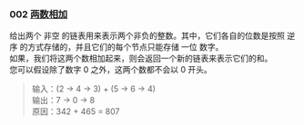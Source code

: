 ### 002 [两数相加](https://github.com/tusikongkong/leetcode/blob/master/%E9%93%BE%E8%A1%A8/%E9%93%BE%E8%A1%A8002%E4%B8%A4%E6%95%B0%E7%9B%B8%E5%8A%A0.md)
给出两个 非空 的链表用来表示两个非负的整数。其中，它们各自的位数是按照 逆序 的方式存储的，并且它们的每个节点只能存储 一位 数字。
<br>
如果，我们将这两个数相加起来，则会返回一个新的链表来表示它们的和。
<br>
您可以假设除了数字 0 之外，这两个数都不会以 0 开头。
>输入：(2 -> 4 -> 3) + (5 -> 6 -> 4)<br>
输出：7 -> 0 -> 8<br>
原因：342 + 465 = 807
